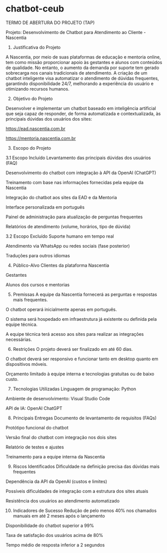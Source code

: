 # chatbot-ceub

TERMO DE ABERTURA DO PROJETO (TAP)


Projeto: Desenvolvimento de Chatbot para Atendimento ao Cliente - Nascentia


1. Justificativa do Projeto


A Nascentia, por meio de suas plataformas de educação e mentoria online, tem como missão proporcionar apoio às gestantes e alunos com conteúdos de qualidade. No entanto, o aumento da demanda por suporte tem gerado sobrecarga nos canais tradicionais de atendimento. A criação de um chatbot inteligente visa automatizar o atendimento de dúvidas frequentes, garantindo disponibilidade 24/7, melhorando a experiência do usuário e otimizando recursos humanos.

2. Objetivo do Projeto


Desenvolver e implementar um chatbot baseado em inteligência artificial que seja capaz de responder, de forma automatizada e contextualizada, às principais dúvidas dos usuários dos sites:

https://ead.nascentia.com.br

https://mentoria.nascentia.com.br

3. Escopo do Projeto


3.1 Escopo Incluído
Levantamento das principais dúvidas dos usuários (FAQ)

Desenvolvimento do chatbot com integração à API da OpenAI (ChatGPT)

Treinamento com base nas informações fornecidas pela equipe da Nascentia

Integração do chatbot aos sites da EAD e da Mentoria

Interface personalizada em português

Painel de administração para atualização de perguntas frequentes

Relatórios de atendimento (volume, horários, tipo de dúvida)



3.2 Escopo Excluído
Suporte humano em tempo real

Atendimento via WhatsApp ou redes sociais (fase posterior)

Traduções para outros idiomas

4. Público-Alvo
Clientes da plataforma Nascentia

Gestantes

Alunos dos cursos e mentorias

5. Premissas
A equipe da Nascentia fornecerá as perguntas e respostas mais frequentes.

O chatbot operará inicialmente apenas em português.

O sistema será hospedado em infraestrutura já existente ou definida pela equipe técnica.

A equipe técnica terá acesso aos sites para realizar as integrações necessárias.

6. Restrições
O projeto deverá ser finalizado em até 60 dias.

O chatbot deverá ser responsivo e funcionar tanto em desktop quanto em dispositivos móveis.

Orçamento limitado à equipe interna e tecnologias gratuitas ou de baixo custo.

7. Tecnologias Utilizadas
Linguagem de programação: Python

Ambiente de desenvolvimento: Visual Studio Code

API de IA: OpenAI ChatGPT

8. Principais Entregas
Documento de levantamento de requisitos (FAQs)

Protótipo funcional do chatbot

Versão final do chatbot com integração nos dois sites

Relatório de testes e ajustes

Treinamento para a equipe interna da Nascentia

9. Riscos Identificados
Dificuldade na definição precisa das dúvidas mais frequentes

Dependência da API da OpenAI (custos e limites)

Possíveis dificuldades de integração com a estrutura dos sites atuais

Resistência dos usuários ao atendimento automatizado

10. Indicadores de Sucesso
Redução de pelo menos 40% nos chamados manuais em até 2 meses após o lançamento

Disponibilidade do chatbot superior a 99%

Taxa de satisfação dos usuários acima de 80%

Tempo médio de resposta inferior a 2 segundos
